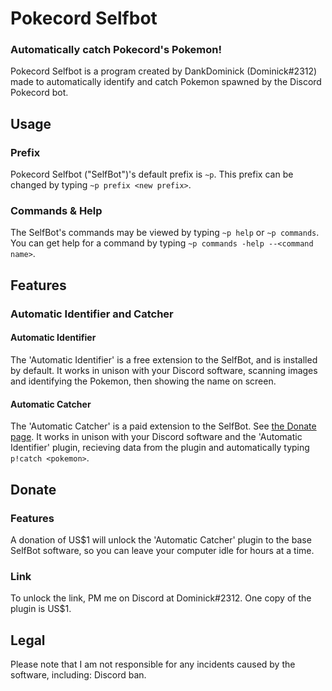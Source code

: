# Pokecord Selfbot
### Automatically catch Pokecord's Pokemon!
Pokecord Selfbot is a program created by DankDominick (Dominick#2312) made to automatically identify and catch Pokemon spawned by the Discord Pokecord bot.
## Usage
### Prefix
Pokecord Selfbot ("SelfBot")'s default prefix is `~p`. This prefix can be changed by typing `~p prefix <new prefix>`.
### Commands & Help
The SelfBot's commands may be viewed by typing `~p help` or `~p commands`. You can get help for a command by typing `~p commands -help --<command name>`.
## Features
### Automatic Identifier and Catcher
#### Automatic Identifier
The 'Automatic Identifier' is a free extension to the SelfBot, and is installed by default. It works in unison with your Discord software, scanning images and identifying the Pokemon, then showing the name on screen.
#### Automatic Catcher
The 'Automatic Catcher' is a paid extension to the SelfBot. See [the Donate page](https://github.com/DankDominick/Pokecord-Selfbot#Donate "Donate"). It works in unison with your Discord software and the 'Automatic Identifier' plugin, recieving data from the plugin and automatically typing `p!catch <pokemon>`.
## Donate
### Features
A donation of US$1 will unlock the 'Automatic Catcher' plugin to the base SelfBot software, so you can leave your computer idle for hours at a time.
### Link
To unlock the link, PM me on Discord at Dominick#2312. One copy of the plugin is US$1.
## Legal
Please note that I am not responsible for any incidents caused by the software, including: Discord ban.
